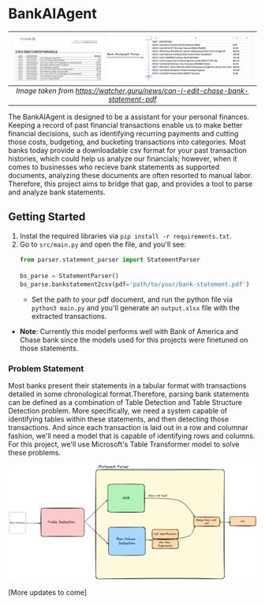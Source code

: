 # BankAIAgent

| ![example](docs/assets/example.png) |
| :-: |
| *Image taken from https://watcher.guru/news/can-i-edit-chase-bank-statement-pdf* |

The BankAIAgent is designed to be a assistant for your personal finances. Keeping a record of past financial transactions enable us to make better financial decisions, such as identifying recurring payments and cutting those costs, budgeting, and bucketing transactions into categories. Most banks today provide a downloadable csv format for your past transaction histories, which could help us analyze our financials; however, when it comes to businesses who recieve bank statements as supported documents, analyzing these documents are often resorted to manual labor. Therefore, this project aims to bridge that gap, and provides a tool to parse and analyze bank statements.

## Getting Started
1. Instal the required libraries via `pip install -r requirements.txt`.
2. Go to `src/main.py` and open the file, and you'll see:
    ```python
    from parser.statement_parser import StatementParser

    bs_parse = StatementParser()
    bs_parse.bankstatement2csv(pdf='path/to/your/bank-statement.pdf')
    ```
    - Set the path to your pdf document, and run the python file via `python3 main.py` and you'll generate an `output.xlsx` file with the extracted transactions.
- **Note**: Currently this model performs well with Bank of America and Chase bank since the models used for this projects were finetuned on those statements.

### Problem Statement
Most banks present their statements in a tabular format with transactions detailed in some chronological format.Therefore, parsing bank statements can be defined as a combination of Table Detection and Table Structure Detection problem. More specifically, we need a system capable of identifying tables within these statements, and then detecting those transactions. And since each transaction is laid out in a row and columnar fashion, we'll need a model that is capable of identifying rows and columns. For this project, we'll use Microsoft's Table Transformer model to solve these problems. 

![image](docs/assets/main_diagram.png)

[More updates to come]